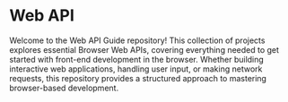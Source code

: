 # Web API

Welcome to the Web API Guide repository! This collection of projects explores essential Browser Web APIs, covering everything needed to get started with front-end development in the browser. Whether building interactive web applications, handling user input, or making network requests, this repository provides a structured approach to mastering browser-based development.

